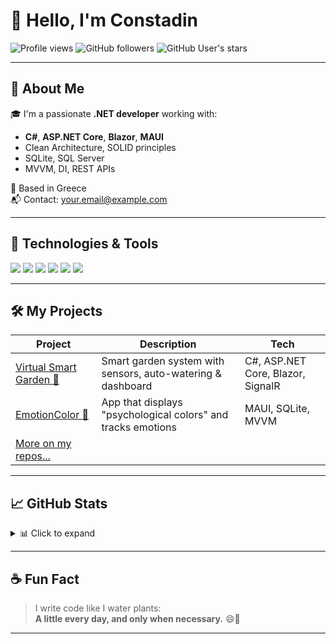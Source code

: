 # 👋 Hello, I'm Constadin

![Profile views](https://komarev.com/ghpvc/?username=Constadin&color=blue)
![GitHub followers](https://img.shields.io/github/followers/Constadin?label=Followers&style=social)
![GitHub User's stars](https://img.shields.io/github/stars/Constadin?affiliations=OWNER%2CCOLLABORATOR&style=social)

---

## 🚀 About Me

🎓 I'm a passionate **.NET developer** working with:
- **C#**, **ASP.NET Core**, **Blazor**, **MAUI**
- Clean Architecture, SOLID principles
- SQLite, SQL Server
- MVVM, DI, REST APIs

📍 Based in Greece  
📬 Contact: [your.email@example.com](mailto:your.email@example.com)

---

## 🔧 Technologies & Tools

<p>
  <img src="https://img.shields.io/badge/C%23-239120?style=for-the-badge&logo=csharp&logoColor=white"/>
  <img src="https://img.shields.io/badge/.NET-512BD4?style=for-the-badge&logo=dotnet&logoColor=white"/>
  <img src="https://img.shields.io/badge/Blazor-512BD4?style=for-the-badge&logo=blazor&logoColor=white"/>
  <img src="https://img.shields.io/badge/MAUI-512BD4?style=for-the-badge&logo=visualstudio&logoColor=white"/>
  <img src="https://img.shields.io/badge/SQLite-003B57?style=for-the-badge&logo=sqlite&logoColor=white"/>
  <img src="https://img.shields.io/badge/Git-F05032?style=for-the-badge&logo=git&logoColor=white"/>
</p>

---

## 🛠️ My Projects

| Project | Description | Tech |
|--------|-------------|------|
| [Virtual Smart Garden 🌱](https://github.com/Constadin/VirtualSmartGarden) | Smart garden system with sensors, auto-watering & dashboard | C#, ASP.NET Core, Blazor, SignalR |
| [EmotionColor 🎨](https://github.com/Constadin/EmotionColor) | App that displays "psychological colors" and tracks emotions | MAUI, SQLite, MVVM |
| [More on my repos...](https://github.com/Constadin?tab=repositories) |

---

## 📈 GitHub Stats

<details>
<summary>📊 Click to expand</summary>

![Constadin's GitHub stats](https://github-readme-stats.vercel.app/api?username=Constadin&show_icons=true&theme=radical&hide_title=true)

![Top Langs](https://github-readme-stats.vercel.app/api/top-langs/?username=Constadin&layout=compact&theme=radical)

</details>

---

## ☕ Fun Fact

> I write code like I water plants:  
> **A little every day, and only when necessary.** 😄🌿

---

